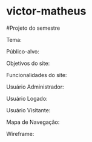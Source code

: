 # victor-matheus
#Projeto do semestre

Tema: 

Público-alvo: 

Objetivos do site: 

Funcionalidades do site: 

Usuário Administrador: 

Usuário Logado: 

Usuário Visitante: 

Mapa de Navegação: 

Wireframe:
